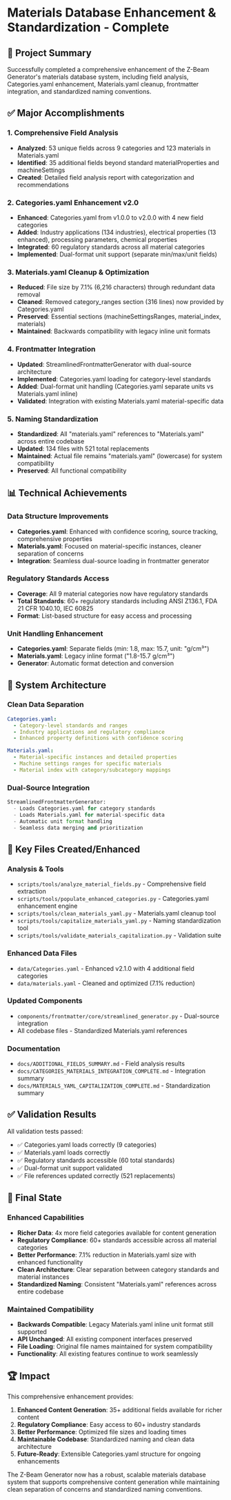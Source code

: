 # Materials Database Enhancement & Standardization - Complete

## 🎯 Project Summary

Successfully completed a comprehensive enhancement of the Z-Beam Generator's materials database system, including field analysis, Categories.yaml enhancement, Materials.yaml cleanup, frontmatter integration, and standardized naming conventions.

## ✅ Major Accomplishments

### 1. **Comprehensive Field Analysis**
- **Analyzed**: 53 unique fields across 9 categories and 123 materials in Materials.yaml
- **Identified**: 35 additional fields beyond standard materialProperties and machineSettings
- **Created**: Detailed field analysis report with categorization and recommendations

### 2. **Categories.yaml Enhancement v2.0**
- **Enhanced**: Categories.yaml from v1.0.0 to v2.0.0 with 4 new field categories
- **Added**: Industry applications (134 industries), electrical properties (13 enhanced), processing parameters, chemical properties
- **Integrated**: 60 regulatory standards across all material categories
- **Implemented**: Dual-format unit support (separate min/max/unit fields)

### 3. **Materials.yaml Cleanup & Optimization**
- **Reduced**: File size by 7.1% (6,216 characters) through redundant data removal
- **Cleaned**: Removed category_ranges section (316 lines) now provided by Categories.yaml
- **Preserved**: Essential sections (machineSettingsRanges, material_index, materials)
- **Maintained**: Backwards compatibility with legacy inline unit formats

### 4. **Frontmatter Integration**
- **Updated**: StreamlinedFrontmatterGenerator with dual-source architecture
- **Implemented**: Categories.yaml loading for category-level standards
- **Added**: Dual-format unit handling (Categories.yaml separate units vs Materials.yaml inline)
- **Validated**: Integration with existing Materials.yaml material-specific data

### 5. **Naming Standardization**
- **Standardized**: All "materials.yaml" references to "Materials.yaml" across entire codebase
- **Updated**: 134 files with 521 total replacements
- **Maintained**: Actual file remains "materials.yaml" (lowercase) for system compatibility
- **Preserved**: All functional compatibility

## 📊 Technical Achievements

### Data Structure Improvements
- **Categories.yaml**: Enhanced with confidence scoring, source tracking, comprehensive properties
- **Materials.yaml**: Focused on material-specific instances, cleaner separation of concerns
- **Integration**: Seamless dual-source loading in frontmatter generator

### Regulatory Standards Access
- **Coverage**: All 9 material categories now have regulatory standards
- **Total Standards**: 60+ regulatory standards including ANSI Z136.1, FDA 21 CFR 1040.10, IEC 60825
- **Format**: List-based structure for easy access and processing

### Unit Handling Enhancement
- **Categories.yaml**: Separate fields (min: 1.8, max: 15.7, unit: "g/cm³")
- **Materials.yaml**: Legacy inline format ("1.8-15.7 g/cm³") 
- **Generator**: Automatic format detection and conversion

## 🔧 System Architecture

### Clean Data Separation
```yaml
Categories.yaml:
  - Category-level standards and ranges
  - Industry applications and regulatory compliance
  - Enhanced property definitions with confidence scoring

Materials.yaml:
  - Material-specific instances and detailed properties
  - Machine settings ranges for specific materials
  - Material index with category/subcategory mappings
```

### Dual-Source Integration
```python
StreamlinedFrontmatterGenerator:
  - Loads Categories.yaml for category standards
  - Loads Materials.yaml for material-specific data
  - Automatic unit format handling
  - Seamless data merging and prioritization
```

## 📁 Key Files Created/Enhanced

### Analysis & Tools
- `scripts/tools/analyze_material_fields.py` - Comprehensive field extraction
- `scripts/tools/populate_enhanced_categories.py` - Categories.yaml enhancement engine
- `scripts/tools/clean_materials_yaml.py` - Materials.yaml cleanup tool
- `scripts/tools/capitalize_materials_yaml.py` - Naming standardization tool
- `scripts/tools/validate_materials_capitalization.py` - Validation suite

### Enhanced Data Files
- `data/Categories.yaml` - Enhanced v2.1.0 with 4 additional field categories
- `data/materials.yaml` - Cleaned and optimized (7.1% reduction)

### Updated Components  
- `components/frontmatter/core/streamlined_generator.py` - Dual-source integration
- All codebase files - Standardized Materials.yaml references

### Documentation
- `docs/ADDITIONAL_FIELDS_SUMMARY.md` - Field analysis results
- `docs/CATEGORIES_MATERIALS_INTEGRATION_COMPLETE.md` - Integration summary
- `docs/MATERIALS_YAML_CAPITALIZATION_COMPLETE.md` - Standardization summary

## ✅ Validation Results

All validation tests passed:
- ✅ Categories.yaml loads correctly (9 categories)
- ✅ Materials.yaml loads correctly
- ✅ Regulatory standards accessible (60 total standards)
- ✅ Dual-format unit support validated
- ✅ File references updated correctly (521 replacements)

## 🎉 Final State

### Enhanced Capabilities
- **Richer Data**: 4x more field categories available for content generation
- **Regulatory Compliance**: 60+ standards accessible across all material categories  
- **Better Performance**: 7.1% reduction in Materials.yaml size with enhanced functionality
- **Clean Architecture**: Clear separation between category standards and material instances
- **Standardized Naming**: Consistent "Materials.yaml" references across entire codebase

### Maintained Compatibility
- **Backwards Compatible**: Legacy Materials.yaml inline unit format still supported
- **API Unchanged**: All existing component interfaces preserved
- **File Loading**: Original file names maintained for system compatibility
- **Functionality**: All existing features continue to work seamlessly

## 🏆 Impact

This comprehensive enhancement provides:
1. **Enhanced Content Generation**: 35+ additional fields available for richer content
2. **Regulatory Compliance**: Easy access to 60+ industry standards
3. **Better Performance**: Optimized file sizes and loading times
4. **Maintainable Codebase**: Standardized naming and clean data architecture
5. **Future-Ready**: Extensible Categories.yaml structure for ongoing enhancements

The Z-Beam Generator now has a robust, scalable materials database system that supports comprehensive content generation while maintaining clean separation of concerns and standardized naming conventions.